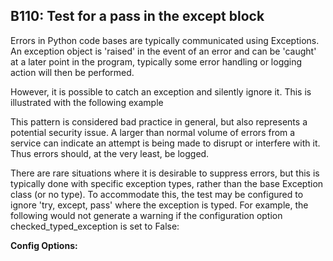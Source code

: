 B110: Test for a pass in the except block
-----------------------------------------

Errors in Python code bases are typically communicated using Exceptions.
An exception object is 'raised' in the event of an error and can be 'caught' at
a later point in the program, typically some error handling or logging action
will then be performed.

However, it is possible to catch an exception and silently ignore it. This is
illustrated with the following example

This pattern is considered bad practice in general, but also represents a
potential security issue. A larger than normal volume of errors from a service
can indicate an attempt is being made to disrupt or interfere with it. Thus
errors should, at the very least, be logged.

There are rare situations where it is desirable to suppress errors, but this is
typically done with specific exception types, rather than the base Exception
class (or no type). To accommodate this, the test may be configured to ignore
'try, except, pass' where the exception is typed. For example, the following
would not generate a warning if the configuration option
checked_typed_exception is set to False:

**Config Options:**
